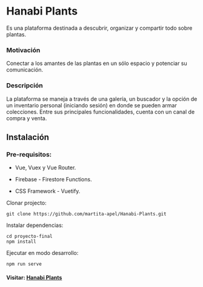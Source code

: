 # Hanabi Plants

Es una plataforma destinada a descubrir, organizar y compartir todo sobre plantas.

### Motivación

Conectar a los amantes de las plantas en un sólo espacio y potenciar su comunicación.

### Descripción

La plataforma se maneja a través de una galería, un buscador y la opción de un inventario personal (iniciando sesión) en donde se pueden armar colecciones. Entre sus principales funcionalidades, cuenta con un canal de compra y venta.

## Instalación

### Pre-requisitos:

- Vue, Vuex y Vue Router.

* Firebase - Firestore Functions.

* CSS Framework - Vuetify.

Clonar projecto:

```
git clone https://github.com/martita-apel/Hanabi-Plants.git
```

Instalar dependencias:

```
cd proyecto-final
npm install
```

Ejecutar en modo desarrollo:

```
npm run serve
```

#### Visitar: [Hanabi Plants](https://hanabi-plantas.web.app/)
